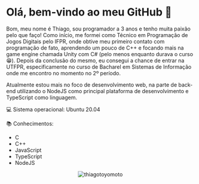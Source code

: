 # Olá, bem-vindo ao meu GitHub 👊

Bom, meu nome é Thiago, sou programador a 3 anos e tenho muita paixão pelo que faço!
Como início, me formei como Técnico em Programação de Jogos Digitais pelo IFPR, onde
obtive meu primeiro contato com programação de fato, aprendendo um pouco de C++ e
focando mais na game engine chamada Unity com C# (pelo menos enquanto durava o curso 😁).
Depois da conclusão do mesmo, eu consegui a chance de entrar na UTFPR, especificamente
no curso de Bacharel em Sistemas de Informação onde me encontro no momento no 2º período.

Atualmente estou mais no foco de desenvolvimento web, na parte de back-end utilizando
o NodeJS como principal plataforma de desenvolvimento e TypeScript como linguagem.

💻 Sistema operacional: Ubuntu 20.04

📚 Conhecimentos:
- C
- C++
- JavaScript
- TypeScript
- NodeJS

<p align="center"> <img src="https://github-readme-stats.vercel.app/api?username=thiagotoyomoto&show_icons=true" alt="thiagotoyomoto" /> </p>

